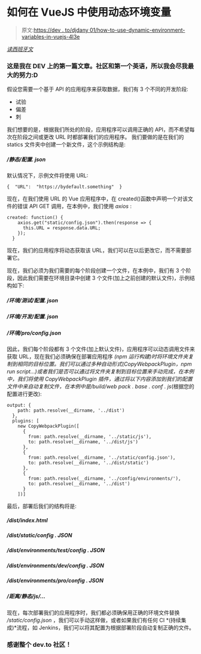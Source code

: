 # 如何在 VueJS 中使用动态环境变量

> 原文:[https://dev . to/djdany 01/how-to-use-dynamic-environment-variables-in-vuejs-4l3e](https://dev.to/djdany01/how-to-use-dynamic-environment-variables-in-vuejs-4l3e)

[*读西班牙文*](https://dev.to/djdany01/cmo-usar-variables-de-entorno-dinmicas-en-vuejs-59i6-temp-slug-502777?preview=803e036e9d1b1413804ac2b18fd25d9d4768517e2afc36eab840ef0ced8d798283dc1eea92a6b55b23fd750f08b0e2417930faa6a2d4637e7b7c4df9)

### 这是我在 DEV 上的第一篇文章。社区和第一个英语，所以我会尽我最大的努力:D

假设您需要一个基于 API 的应用程序来获取数据，我们有 3 个不同的开发阶段:

*   试验
*   偏差
*   刺

我们想要的是，根据我们所处的阶段，应用程序可以调用正确的 API，而不希望每次在阶段之间或更改 URL 时都部署我们的应用程序。
我们要做的是在我们的 statics 文件夹中创建一个新文件，这个示例结构是:

##### /静态/配置. json

默认情况下，示例文件将使用 URL:

```
{  "URL":  "https://bydefault.something"  } 
```

现在，在我们使用 URL 的 Vue 应用程序中，在 created()函数中声明一个对该文件的错误 API GET 调用，在本例中，我们使用 *axios* :

```
created: function() {
    axios.get("static/config.json").then(response => {
      this.URL = response.data.URL;
    });
  } 
```

现在，我们的应用程序将动态获取该 URL，我们可以在以后更改它，而不需要部署它。

现在，我们必须为我们需要的每个阶段创建一个文件，在本例中，我们有 3 个阶段，因此我们需要在环境目录中创建 3 个文件(加上之前创建的默认文件)，示例结构如下:

##### /环境/测试/配置. json

##### /环境/开发/配置. json

##### /环境/pro/config.json

因此，我们每个阶段都有 3 个文件(加上默认文件)，应用程序可以动态调用文件来获取 URL，现在我们必须确保在部署应用程序 *(npm 运行构建)*时将环境文件夹复制到相同的目标位置。我们可以通过多种自动形式(CopyWebpackPlugin，npm run script...)或者我们是否可以通过将文件夹复制到目标位置来手动完成，在本例中，我们将使用 CopyWebpackPlugin 插件，通过将以下内容添加到我们的配置文件中来自动复制文件，在本例中是*/build/web pack . base . conf . js*(根据您的配置进行更改):

```
output: {
    path: path.resolve(__dirname, '../dist')
  },
  plugins: [
    new CopyWebpackPlugin([
      {
        from: path.resolve(__dirname, '../static/js'),
        to: path.resolve(__dirname, '../dist/js')
      },
      {
        from: path.resolve(__dirname, '../static/config.json'),
        to: path.resolve(__dirname, '../dist/static')
      },
      {
        from: path.resolve(__dirname, '../config/environments/'),
        to: path.resolve(__dirname, '../dist')
      }
    ])] 
```

最后，部署后我们的结构将是:

##### [](#distindexhtml)/dist/index.html

##### /dist/static/config . JSON

##### /dist/environments/test/config . JSON

##### /dist/environments/dev/config . JSON

##### /dist/environments/pro/config . JSON

##### /距离/静态/js/...

现在，每次部署我们的应用程序时，我们都必须确保用正确的环境文件替换 */static/config.json* ，我们可以手动这样做，或者如果我们有任何 CI *(持续集成)*流程，如 Jenkins，我们可以将其配置为根据部署阶段自动复制正确的文件。

### [](#thanks-to-the-entire-devto-community)感谢整个 dev.to 社区！